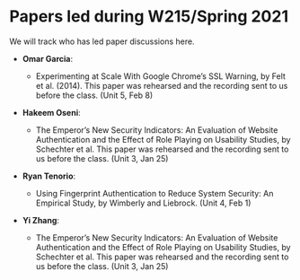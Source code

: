 # Papers led during W215/Spring 2021

We will track who has led paper discussions here.

* **Omar Garcia**:
  * Experimenting at Scale With Google Chrome’s SSL Warning, by Felt et al. (2014). This paper was rehearsed and the recording sent to us before the class. (Unit 5, Feb 8)

* **Hakeem Oseni**:
  * The Emperor’s New Security Indicators: An Evaluation of Website Authentication and the Effect of Role Playing on Usability Studies, by Schechter et al. This paper was rehearsed and the recording sent to us before the class. (Unit 3, Jan 25)

* **Ryan Tenorio**:
  * Using Fingerprint Authentication to Reduce System Security: An Empirical Study, by Wimberly and Liebrock. (Unit 4, Feb 1)

* **Yi Zhang**:
  * The Emperor’s New Security Indicators: An Evaluation of Website Authentication and the Effect of Role Playing on Usability Studies, by Schechter et al. This paper was rehearsed and the recording sent to us before the class. (Unit 3, Jan 25)
